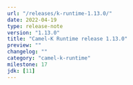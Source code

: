 ```yaml
---
url: "/releases/k-runtime-1.13.0/"
date: 2022-04-19
type: release-note
version: "1.13.0"
title: "Camel-K Runtime release 1.13.0"
preview: ""
changelog: ""
category: "camel-k-runtime"
milestone: 17
jdk: [11]
---
```

